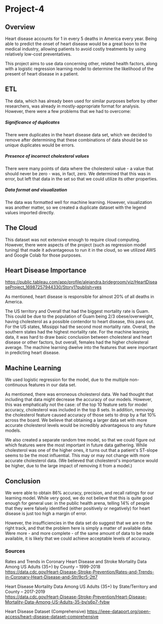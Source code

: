 # Project-4

## Overview

Heart disease accounts for 1 in every 5 deaths in America every year. Being able to predict the onset of heart disease would be a great boon to the medical industry, allowing patients to avoid costly treatments by using relatively low-cost preventatives.

This project aims to use data concerning other, related health factors, along with a logistic regression learning model to determine the likelihood of the present of heart disease in a patient.

## ETL

The data, which has already been used for similar purposes before by other researchers, was already in mostly-appropriate format for analysis. However, there were a few problems that we had to overcome:

##### Significance of duplicates

There were duplicates in the heart disease data set, which we decided to remove after determining that these combinations of data should be so unique duplicates would be errors.

##### Presence of incorrect cholesterol values

There were many points of data where the cholesterol value - a value that should never be zero - was, in fact, zero. We determined that this was in error, but left that data in the set so that we could utilize its other properties.

##### Data format and visualization

The data was formatted well for machine learning. However, visualization was another matter, so we created a duplicate dataset with the legend values imported directly.

## The Cloud

This dataset was not extensive enough to require cloud computing. However, there were aspects of the project (such as regression model tuning) that made it advantageous to run it in the cloud, so we utilized AWS and Google Colab for those purposes.

## Heart Disease Importance

https://public.tableau.com/app/profile/alejandra.bridegroom/viz/HeartDiseaseProject_16987257944330/Story1?publish=yes

As mentioned, heart disease is responsible for almost 20% of all deaths in America.

The US territory and Overall that had the biggest mortality rate is Guam.  This could be due to the population of Guam being 2/3 obese/overweight, having cholesterol as a possible contendor to heart disease, this pans out.  For the US states, Missippi had the second most mortality rate.  Overall, the southern states had the highest mortality rate.  For the machine learning data, it was hard to draw basic conclusion between cholesteral and heart disease or other factors, but overall, females had the higher cholesteral average.  The machine learning dwelve into the features that were important in predicting heart disease.

## Machine Learning

We used logistic regression for the model, due to the multiple non-continuous features in our data set.

As mentioned, there was erroneous cholesterol data. We had thought that including that data might decrease the accuracy of our models. However, this was emphatically not the case: of the top 10 feature sets for model accuracy, cholesterol was included in the top 8 sets. In addition, removing the cholesterol feature caused accuracy of those sets to drop by a flat 10% across the board. We believe that obtaining a larger data set with more accurate cholesterol levels would be incredibly advantageous to any future models.

We also created a separate random tree model, so that we could figure out which features were the most important in future data gathering. While cholesterol was one of the higher ones, it turns out that a patient's ST-slope seems to be the most influential. This may or may not change with more accurate cholesterol data. (We believed that cholesterol's importance would be higher, due to the large impact of removing it from a model.)

## Conclusion

We were able to obtain 86% accuracy, precision, and recall ratings for our learning model. While very good, we do not believe that this is quite good enough for general use: in the public health arena, telling 14% of people that they were falsely identified (either positively or negatively) for heart disease is just too high a margin of error.

However, the insufficiencies in the data set do suggest that we are on the right track, and that the problem here is simply a matter of available data. Were more - and more complete - of the same amount of data to be made available, it is likely that we could achieve acceptable levels of accuracy.


### Sources

Rates and Trends in Coronary Heart Disease and Stroke Mortality Data Among US Adults (35+) by County – 1999-2018\
https://data.cdc.gov/Heart-Disease-Stroke-Prevention/Rates-and-Trends-in-Coronary-Heart-Disease-and-Str/9cr5-2tt7

Heart Disease Mortality Data Among US Adults (35+) by State/Territory and County – 2017-2019\
https://data.cdc.gov/Heart-Disease-Stroke-Prevention/Heart-Disease-Mortality-Data-Among-US-Adults-35-by/s6p7-fvbw

Heart Disease Dataset (Comprehensive)
https://ieee-dataport.org/open-access/heart-disease-dataset-comprehensive
